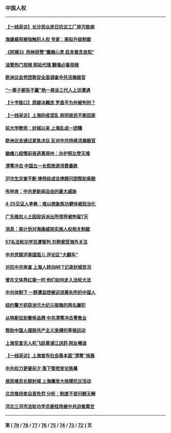 ### 中国人权
---
#### [【一线采访】长沙民众连日抗议工厂排污致病](../../pages/ncid278/n13729392.md?05081245) 
#### [海康威视被指触犯人权 专家：美拟升级制裁](../../pages/ncid278/n13729009.md?05081245) 
#### [《抓捕3》热映获赞“震撼心灵 启发善念良知”](../../pages/ncid278/n13729129.md?05081245) 
#### [油管热门视频 网站代理 翻墙必看视频](http://209.222.30.114:81/youtube.html?05081245)
#### [欧洲议会党团敦促全面调查中共活摘器官](../../pages/ncid278/n13729021.md?05081245) 
#### [“一辈子都告不赢”杨一美诉三代人上访遭遇](../../pages/ncid278/n13728969.md?05081245) 
#### [【十字路口】质疑冰雕连 罗昌平为何被判刑？](../../pages/ncid278/n13728739.md?05081245) 
#### [【一线采访】上海防疫混乱 转阴居民不能回家](../../pages/ncid278/n13728726.md?05081245) 
#### [前大学教师：封城以来 上海乱成一团糟](../../pages/ncid278/n13728515.md?05081245) 
#### [欧洲议会通过紧急决议 反对中共持续活摘器官](../../pages/ncid278/n13728211.md?05081245) 
#### [脑瘫儿疫情前夜逃离郑州：办护照比登天难](../../pages/ncid278/n13728232.md?05081245) 
#### [清零冲击 中国五一长假旅游消费暴跌](../../pages/ncid278/n13727808.md?05081245) 
#### [沪次生灾害不断 律师组成法律顾问团帮助索赔](../../pages/ncid278/n13727729.md?05081245) 
#### [布林肯：中共是新闻自由的最大威胁](../../pages/ncid278/n13727223.md?05081245) 
#### [4‧25见证人李犇：难以想象炼功健体被政治化](../../pages/ncid278/n13726951.md?05081245) 
#### [广东维权人士因投诉派出所领导被拘留7天](../../pages/ncid278/n13727127.md?05081245) 
#### [消息：美计划对海康威视实施人权相关制裁](../../pages/ncid278/n13727090.md?05081245) 
#### [57名法轮功学员遭冤判 刘艳案受海外关注](../../pages/ncid278/n13726210.md?05081245) 
#### [中共党媒评美国孤儿 评论区“大翻车”](../../pages/ncid278/n13726953.md?05081245) 
#### [对抗中共审查 上海人转向NFT记录封城苦况](../../pages/ncid278/n13726776.md?05081245) 
#### [曾在文体界红极一时 他们如何走入法轮大法](../../pages/ncid278/n13725670.md?05081245) 
#### [中共体制下 一群遭监控被迫流离失所的中国人](../../pages/ncid278/n13725531.md?05081245) 
#### [纽约警方抓获涂污大纪元报箱的两名嫌犯](../../pages/ncid278/n13725794.md?05081245) 
#### [从特斯拉到奢侈品牌 中共清零冲击零售业](../../pages/ncid278/n13725698.md?05081245) 
#### [帮助中国人摆脱共产主义束缚的草根运动](../../pages/ncid278/n13725532.md?05081245) 
#### [上海官宣无人机飞跃黄浦江送药 网友嘲讽](../../pages/ncid278/n13725468.md?05081245) 
#### [【一线采访】上海宣布社会基本面“清零”挨轰](../../pages/ncid278/n13724972.md?05081245) 
#### [中共权力更替前夕 落下管控言论铁幕](../../pages/ncid278/n13724847.md?05081245) 
#### [居民难忍长期封城 上海爆发大规模抗议活动](../../pages/ncid278/n13724894.md?05081245) 
#### [北京推拐卖自首免罚 分析：制度不变问题无解](../../pages/ncid278/n13724829.md?05081245) 
#### [河北三河市法轮功学员姜桂玲被中共迫害离世](../../pages/ncid278/n13724089.md?05081245) 

---
#### 第 [ [79](./79.md?05081245) / [78](./78.md?05081245) / [77](./77.md?05081245) / [76](./76.md?05081245) / [75](./75.md?05081245) / [74](./74.md?05081245) / [73](./73.md?05081245) / [72](./72.md?05081245) ] 页
